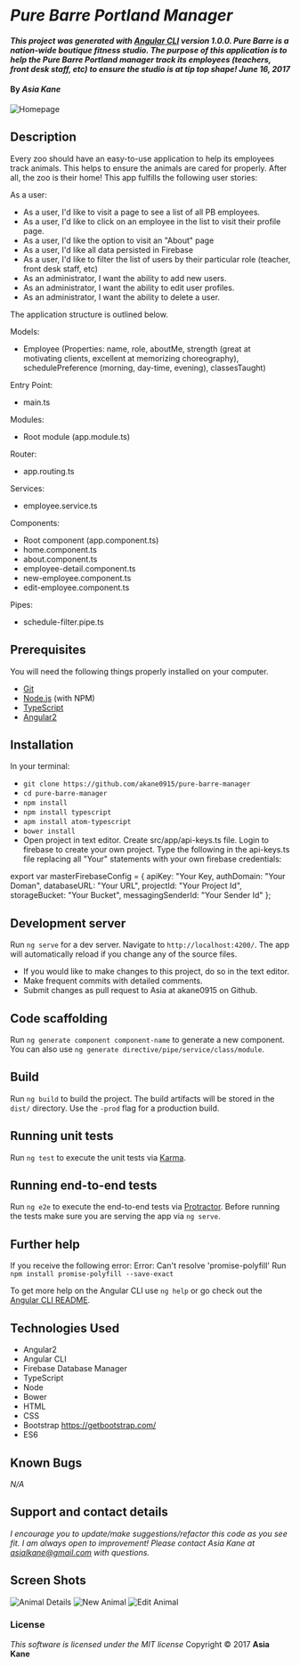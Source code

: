 # _Pure Barre Portland Manager_

#### _This project was generated with [Angular CLI](https://github.com/angular/angular-cli) version 1.0.0.  Pure Barre is a nation-wide boutique fitness studio.  The purpose of this application is to help the Pure Barre Portland manager track its employees (teachers, front desk staff, etc) to ensure the studio is at tip top shape! June 16, 2017_

#### By _**Asia Kane**_

![Homepage](resources/images/homepage.png)

## Description

Every zoo should have an easy-to-use application to help its employees track animals.  This helps to ensure the animals are cared for properly.  After all, the zoo is their home!  This app fulfills the following user stories:

As a user:

* As a user, I'd like to visit a page to see a list of all PB employees.
* As a user, I'd like to click on an employee in the list to visit their profile page.
* As a user, I'd like the option to visit an "About" page
* As a user, I'd like all data persisted in Firebase
* As a user, I'd like to filter the list of users by their particular role (teacher, front desk staff, etc)
* As an administrator, I want the ability to add new users.
* As an administrator, I want the ability to edit user profiles.
* As an administrator, I want the ability to delete a user.

The application structure is outlined below.  

Models:
  - Employee (Properties: name, role, aboutMe, strength (great at motivating clients, excellent at memorizing choreography), schedulePreference (morning, day-time, evening), classesTaught)

Entry Point:
  - main.ts

Modules:
  - Root module (app.module.ts)

Router:
  - app.routing.ts

Services:
  - employee.service.ts

Components:
  - Root component (app.component.ts)
  - home.component.ts
  - about.component.ts
  - employee-detail.component.ts
  - new-employee.component.ts
  - edit-employee.component.ts

Pipes:
  - schedule-filter.pipe.ts

## Prerequisites

You will need the following things properly installed on your computer.

* [Git](https://git-scm.com/)
* [Node.js](https://nodejs.org/) (with NPM)
* [TypeScript](https://www.typescriptlang.org/)
* [Angular2](https://angular.io/)

## Installation

In your terminal:
* `git clone https://github.com/akane0915/pure-barre-manager`
* `cd pure-barre-manager`
* `npm install`
* `npm install typescript`
* `apm install atom-typescript`
* `bower install`
* Open project in text editor.  Create src/app/api-keys.ts file.  Login to firebase to create your own project.  Type the following in the api-keys.ts file replacing all "Your" statements with your own firebase credentials:

export var masterFirebaseConfig = {
  apiKey: "Your Key,
  authDomain: "Your Doman",
  databaseURL: "Your URL",
  projectId: "Your Project Id",
  storageBucket: "Your Bucket",
  messagingSenderId: "Your Sender Id"
};

## Development server

Run `ng serve` for a dev server. Navigate to `http://localhost:4200/`. The app will automatically reload if you change any of the source files.

* If you would like to make changes to this project, do so in the text editor.
* Make frequent commits with detailed comments.
* Submit changes as pull request to Asia at akane0915 on Github.

## Code scaffolding

Run `ng generate component component-name` to generate a new component. You can also use `ng generate directive/pipe/service/class/module`.

## Build

Run `ng build` to build the project. The build artifacts will be stored in the `dist/` directory. Use the `-prod` flag for a production build.

## Running unit tests

Run `ng test` to execute the unit tests via [Karma](https://karma-runner.github.io).

## Running end-to-end tests

Run `ng e2e` to execute the end-to-end tests via [Protractor](http://www.protractortest.org/).
Before running the tests make sure you are serving the app via `ng serve`.

## Further help

If you receive the following error: Error: Can't resolve 'promise-polyfill'
Run `npm install promise-polyfill --save-exact`

To get more help on the Angular CLI use `ng help` or go check out the [Angular CLI README](https://github.com/angular/angular-cli/blob/master/README.md).

## Technologies Used

* Angular2
* Angular CLI
* Firebase Database Manager
* TypeScript
* Node
* Bower
* HTML
* CSS
* Bootstrap https://getbootstrap.com/
* ES6

## Known Bugs
_N/A_

## Support and contact details
_I encourage you to update/make suggestions/refactor this code as you see fit. I am always open to improvement! Please contact Asia Kane at asialkane@gmail.com with questions._

## Screen Shots

![Animal Details](resources/images/animal-details.png)
![New Animal](resources/images/new-animal.png)
![Edit Animal](resources/images/edit.png)

### License
  *This software is licensed under the MIT license*
  Copyright © 2017 **Asia Kane**
